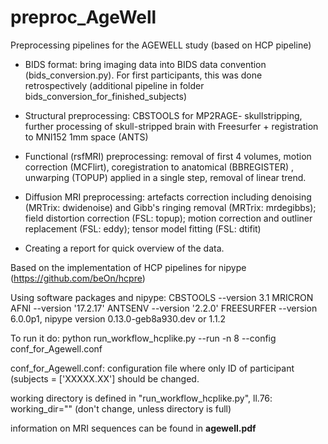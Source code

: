 # preproc_AgeWell

Preprocessing pipelines for the AGEWELL study (based on HCP pipeline)

+ BIDS format: bring imaging data into BIDS data convention (bids_conversion.py). For first participants, this was done retrospectively (additional pipeline in folder bids_conversion_for_finished_subjects)

+ Structural preprocessing: CBSTOOLS for MP2RAGE- skullstripping, further processing of skull-stripped brain with Freesurfer + registration to MNI152 1mm space (ANTS)

+ Functional (rsfMRI) preprocessing: removal of first 4 volumes, motion correction (MCFlirt), coregistration to anatomical (BBREGISTER)
, unwarping (TOPUP) applied in a single step, removal of linear trend.

+ Diffusion MRI preprocessing: artefacts correction including denoising (MRTrix: dwidenoise) and Gibb's ringing removal (MRTrix: mrdegibbs); field distortion correction (FSL: topup); motion correction and outliner replacement (FSL: eddy); tensor model fitting (FSL: dtifit)

+ Creating a report for quick overview of the data.

Based on the implementation of HCP pipelines for nipype (https://github.com/beOn/hcpre)

Using software packages and nipype:
CBSTOOLS --version 3.1 MRICRON AFNI --version '17.2.17' ANTSENV --version '2.2.0' FREESURFER --version 6.0.0p1, nipype version 0.13.0-geb8a930.dev or 1.1.2

To run it do:
python run_workflow_hcplike.py --run -n 8 --config conf_for_Agewell.conf 

conf_for_Agewell.conf: configuration file where only ID of participant (subjects = ['XXXXX.XX'] should be changed.

working directory is defined in "run_workflow_hcplike.py", ll.76: working_dir="" (don't change, unless directory is full)

information on MRI sequences can be found in **agewell.pdf**


